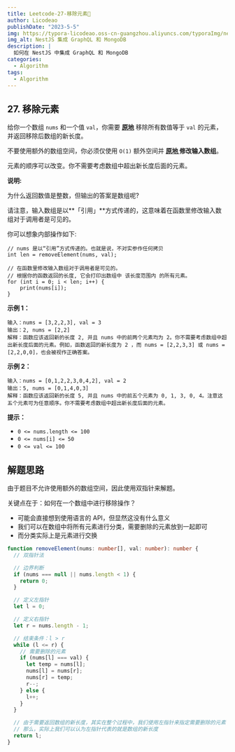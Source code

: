 ```yaml
---
title: Leetcode-27-移除元素📌
author: Licodeao
publishDate: "2023-5-5"
img: https://typora-licodeao.oss-cn-guangzhou.aliyuncs.com/typoraImg/nestjs-graphql-mongodb.webp
img_alt: NestJS 集成 GraphQL 和 MongoDB
description: |
  如何在 NestJS 中集成 GraphQL 和 MongoDB
categories:
  - Algorithm
tags:
  - Algorithm
---
```


## 27. 移除元素

给你一个数组 `nums` 和一个值 `val`，你需要 **[原地](https://baike.baidu.com/item/原地算法)** 移除所有数值等于 `val` 的元素，并返回移除后数组的新长度。

不要使用额外的数组空间，你必须仅使用 `O(1)` 额外空间并 **[原地 ](https://baike.baidu.com/item/原地算法)修改输入数组**。

元素的顺序可以改变。你不需要考虑数组中超出新长度后面的元素。

**说明:**

为什么返回数值是整数，但输出的答案是数组呢?

请注意，输入数组是以**「引用」**方式传递的，这意味着在函数里修改输入数组对于调用者是可见的。

你可以想象内部操作如下:

```
// nums 是以“引用”方式传递的。也就是说，不对实参作任何拷贝
int len = removeElement(nums, val);

// 在函数里修改输入数组对于调用者是可见的。
// 根据你的函数返回的长度, 它会打印出数组中 该长度范围内 的所有元素。
for (int i = 0; i < len; i++) {
    print(nums[i]);
}
```

**示例 1：**

```
输入：nums = [3,2,2,3], val = 3
输出：2, nums = [2,2]
解释：函数应该返回新的长度 2, 并且 nums 中的前两个元素均为 2。你不需要考虑数组中超出新长度后面的元素。例如，函数返回的新长度为 2 ，而 nums = [2,2,3,3] 或 nums = [2,2,0,0]，也会被视作正确答案。
```

**示例 2：**

```
输入：nums = [0,1,2,2,3,0,4,2], val = 2
输出：5, nums = [0,1,4,0,3]
解释：函数应该返回新的长度 5, 并且 nums 中的前五个元素为 0, 1, 3, 0, 4。注意这五个元素可为任意顺序。你不需要考虑数组中超出新长度后面的元素。
```

**提示：**

- `0 <= nums.length <= 100`
- `0 <= nums[i] <= 50`
- `0 <= val <= 100`

## 解题思路

由于题目不允许使用额外的数组空间，因此使用双指针来解题。

关键点在于：如何在一个数组中进行移除操作？

- 可能会直接想到使用语言的 API，但显然这没有什么意义
- 我们可以在数组中将所有元素进行分类，需要删除的元素放到一起即可
- 而分类实际上是元素进行交换

```typescript
function removeElement(nums: number[], val: number): number {
  // 双指针法

  // 边界判断
  if (nums === null || nums.length < 1) {
    return 0;
  }

  // 定义左指针
  let l = 0;

  // 定义右指针
  let r = nums.length - 1;

  // 结束条件：l > r
  while (l <= r) {
    // 需要删除的元素
    if (nums[l] === val) {
      let temp = nums[l];
      nums[l] = nums[r];
      nums[r] = temp;
      r--;
    } else {
      l++;
    }
  }

  // 由于需要返回数组的新长度，其实在整个过程中，我们使用左指针来指定需要删除的元素
  // 那么，实际上我们可以认为左指针代表的就是数组的新长度
  return l;
}
```
